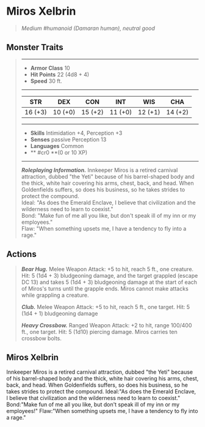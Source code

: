 # Miros Xelbrin
>*Medium #humanoid (Damaran human), neutral good*
## Monster Traits
>___
>- **Armor Class** 10
>- **Hit Points** 22 (4d8 + 4)
>- **Speed** 30 ft.
>___
>|STR|DEX|CON|INT|WIS|CHA|
>|:---:|:---:|:---:|:---:|:---:|:---:|
>|16 (+3)|10 (+0)|15 (+2)|11 (+0)|12 (+1)|14 (+2)|
>___
>- **Skills** Intimidation +4, Perception +3
>- **Senses** passive Perception 13
>- **Languages** Common
>- ** #cr0 **(0 or 10 XP)
>___
>***Roleplaying Information.*** Innkeeper Miros is a retired carnival attraction, dubbed "the Yeti" because of his barrel-shaped body and the thick, white hair covering his arms, chest, back, and head. When Goldenfields suffers, so does his business, so he takes strides to protect the compound.  
>Ideal: "As does the Emerald Enclave, I believe that civilization and the wilderness need to learn to coexist."  
>Bond: "Make fun of me all you like, but don't speak ill of my inn or my employees."  
>Flaw: "When something upsets me, I have a tendency to fly into a rage."  
>
## Actions
>***Bear Hug.*** Melee Weapon Attack: +5 to hit, reach 5 ft., one creature. Hit: 5 (1d4 + 3) bludgeoning damage, and the target grappled (escape DC 13) and takes 5 (1d4 + 3) bludgeoning damage at the start of each of Miros's turns until the grapple ends. Miros cannot make attacks while grappling a creature.  
>
>***Club.*** Melee Weapon Attack: +5 to hit, reach 5 ft., one target. Hit: 5 (1d4 + 1) bludgeoning damage  
>
>***Heavy Crossbow.*** Ranged Weapon Attack: +2 to hit, range 100/400 ft., one target. Hit: 5 (1d10) piercing damage. Miros carries ten crossbow bolts.
## Miros Xelbrin
Innkeeper Miros is a retired carnival attraction, dubbed "the Yeti" because of his barrel-shaped body and the thick, white hair covering his arms, chest, back, and head. When Goldenfields suffers, so does his business, so he takes strides to protect the compound.
Ideal:"As does the Emerald Enclave, I believe that civilization and the wilderness need to learn to coexist."
Bond:"Make fun of me all you like, but don't speak ill of my inn or my employees!"
Flaw:"When something upsets me, I have a tendency to fly into a rage."